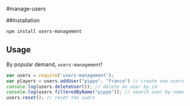 #manage-users

##installation

    npm install users-management
## Usage

By popular demand, `users-management`!

```js
var users = require('users-management');
var players = users.addUser("pippo", "franco") // create one users
console.log(users.deleteUser()); // delete an user by id 
console.log(users.filteredByName("pippo")); // search user by name
users.reset(); // reset the users

```
